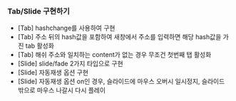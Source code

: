 ### Tab/Slide 구현하기
* [Tab] hashchange를 사용하여 구현
* [Tab] 주소 뒤의 hash값을 포함하여 새창에서 주소를 입력하면 해당 hash값을 가진 tab 활성화
* [Tab] 해쉬 주소와 일치하는 content가 없는 경우 무조건 첫번째 탭 활성화
* [Slide] slide/fade 2가지 타입으로 구현
* [Slide] 자동재생 옵션 구현
* [Slide] 자동재생 옵션 on인 경우, 슬라이드에 마우스 오버시 일시정지, 슬라이드 밖으로 마우스 나갈시 다시 플레이

